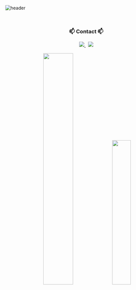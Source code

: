 ![header](https://capsule-render.vercel.app/api?type=waving&color=0:ff5722,100:f3e5f5&height=200&section=header&text=Welcome%20to%0A%20seonggu's%20Github!&fontSize=40&fontColor=ffffff&animation=fadeIn&fontAlign=50&fontAlignY=35)

<br>


<!-- contact --> 
<h3 align="center">📫 Contact 📫</h3>
<div align="center">
  <a href="https://seonggu.tistory.com/">
    <img src="https://img.shields.io/badge/tistory-FF5A00?style=for-the-badge&logo=tistory&logoColor=white" /> 
  </a>&nbsp
  <a href="mailto:sunggu3012@gmail.com">
    <img
      src="https://img.shields.io/badge/sunggu3012@gmail.com-D14836?style=for-the-badge&logo=gmail&logoColor=white"/>
  </a>
</div>

<br>
<div align="center">
<img src="https://github-readme-stats.vercel.app/api?username=SG1515&show_icons=true&theme=radical" width="43%"/>  
  <img src="https://github-readme-stats.vercel.app/api/top-langs/?username=sunggu507&layout=donut&show_icons=true&theme=material-palenight&hide_border=true&bg_color=20232a&icon_color=58A6FF&text_color=fff&title_color=58A6FF&count_private=true&exclude_repo=Face-Transfer-Application" width=34% />

</div>

